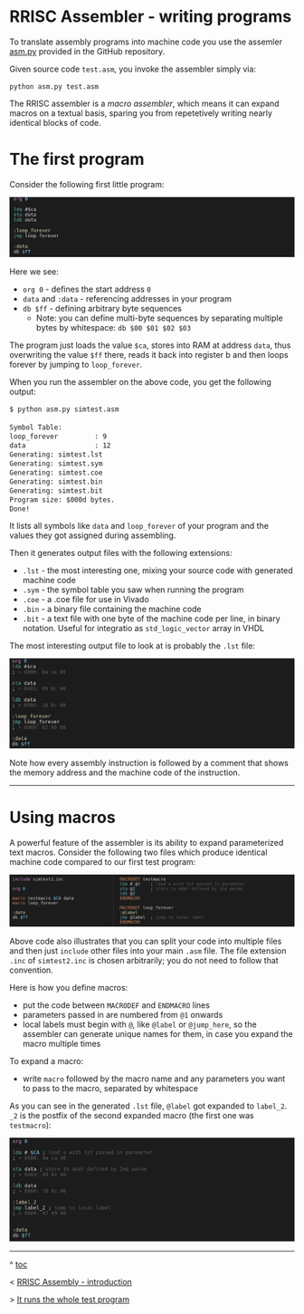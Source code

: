 # RRISC Assembler - writing programs

To translate assembly programs into machine code you use the assemler [asm.py](https://github.com/renerocksai/rrisc/blob/main/asm/asm.py) provided in the GitHub repository.

Given source code `test.asm`, you invoke the assembler simply via:

```
python asm.py test.asm
```

The RRISC assembler is a *macro assembler*, which means it can expand macros on a textual basis, sparing you from repetetively writing nearly identical blocks of code.

# The first program

Consider the following first little program:

![](simtest.asm.png)

Here we see:
- `org 0` - defines the start address `0`
- `data` and `:data` - referencing addresses in your program
- `db $ff` - defining arbitrary byte sequences
  - Note: you can define multi-byte sequences by separating multiple bytes by whitespace: `db $00 $01 $02 $03`

The program just loads the value `$ca`, stores into RAM at address `data`, thus overwriting the value `$ff` there, reads it back into register b and then loops forever by jumping to `loop_forever`.

When you run the assembler on the above code, you get the following output:

```
$ python asm.py simtest.asm

Symbol Table:
loop_forever         : 9
data                 : 12
Generating: simtest.lst
Generating: simtest.sym
Generating: simtest.coe
Generating: simtest.bin
Generating: simtest.bit
Program size: $000d bytes.
Done!
```

It lists all symbols like `data` and `loop_forever` of your program and the values they got assigned during assembling.

Then it generates output files with the following extensions:

- `.lst` - the most interesting one, mixing your source code with generated machine code
- `.sym` - the symbol table you saw when running the program
- `.coe` - a .coe file for use in Vivado
- `.bin` - a binary file containing the machine code
- `.bit` - a text file with one byte of the machine code per line, in binary notation. Useful for integratio as `std_logic_vector` array in VHDL

The most interesting output file to look at is probably the `.lst` file:

![](simtest.lst.png)

Note how every assembly instruction is followed by a comment that shows the memory address and the machine code of the instruction.

---

# Using macros

A powerful feature of the assembler is its ability to expand parameterized text macros. Consider the following two files which produce identical machine code compared to our first test program:

![](simtest2.png)

Above code also illustrates that you can split your code into multiple files and then just `include` other files into your main `.asm` file. The file extension `.inc` of `simtest2.inc` is chosen arbitrarily; you do not need to follow that convention.

Here is how you define macros:

- put the code between `MACRODEF` and `ENDMACRO` lines
- parameters passed in are numbered from `@1` onwards
- local labels must begin with `@`, like `@label` or `@jump_here`, so the assembler can generate unique names for them, in case you expand the macro multiple times

To expand a macro:
- write `macro` followed by the macro name and any parameters you want to pass to the macro, separated by whitespace

As you can see in the generated `.lst` file, `@label` got expanded to `label_2`. `_2` is the postfix of the second expanded macro (the first one was `testmacro`):

![](simtest2.lst.png)

---

^ [toc](./)        

< [RRISC Assembly - introduction](rriscasm.md)

\> [It runs the whole test program](firstprog.md)



